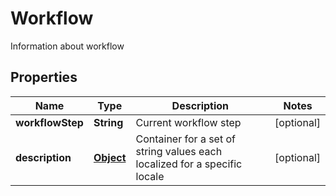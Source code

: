 

# Workflow

Information about workflow
## Properties

Name | Type | Description | Notes
------------ | ------------- | ------------- | -------------
**workflowStep** | **String** | Current workflow step |  [optional]
**description** | [**Object**](.md) | Container for a set of string values each localized for a specific locale |  [optional]



